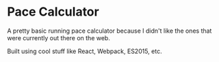 # Pace Calculator
A pretty basic running pace calculator because I didn't like the ones that were currently out there on the web.

Built using cool stuff like React, Webpack, ES2015, etc.
